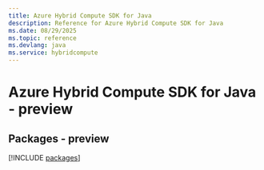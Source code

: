 ```yaml
---
title: Azure Hybrid Compute SDK for Java
description: Reference for Azure Hybrid Compute SDK for Java
ms.date: 08/29/2025
ms.topic: reference
ms.devlang: java
ms.service: hybridcompute
---
```

# Azure Hybrid Compute SDK for Java - preview
## Packages - preview
[!INCLUDE [packages](hybrid-compute-index.md)]
